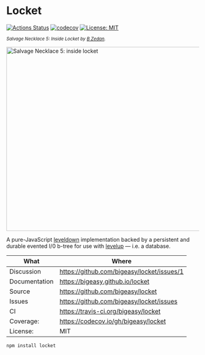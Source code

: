 # Locket

[![Actions Status](https://github.com/bigeasy/locket/workflows/Node%20CI/badge.svg)](https://github.com/bigeasy/locket/actions)
[![codecov](https://codecov.io/gh/bigeasy/locket/branch/master/graph/badge.svg)](https://codecov.io/gh/bigeasy/locket)
[![License: MIT](https://img.shields.io/badge/License-MIT-yellow.svg)](https://opensource.org/licenses/MIT)

<sub>_Salvage Necklace 5: Inside Locket by [B Zedan](http://www.flickr.com/people/bzedan/)._</sub>

<a href="http://www.flickr.com/photos/bzedan/2611547954/" title="Salvage Necklace 5: inside locket by B_Zedan, on Flickr"><img src="http://farm4.staticflickr.com/3273/2611547954_23eff61651_o.jpg" width="722" height="481" alt="Salvage Necklace 5: inside locket"></a>


A pure-JavaScript [leveldown](https://github.com/Level/leveldown) implementation
backed by a persistent and durable evented I/0 b-tree for use with
[levelup](https://github.com/Level/leveldown) &mdash; i.e. a database.

| What          | Where                                         |
| --- | --- |
| Discussion    | https://github.com/bigeasy/locket/issues/1    |
| Documentation | https://bigeasy.github.io/locket              |
| Source        | https://github.com/bigeasy/locket             |
| Issues        | https://github.com/bigeasy/locket/issues      |
| CI            | https://travis-ci.org/bigeasy/locket          |
| Coverage:     | https://codecov.io/gh/bigeasy/locket          |
| License:      | MIT                                           |


```
npm install locket
```
